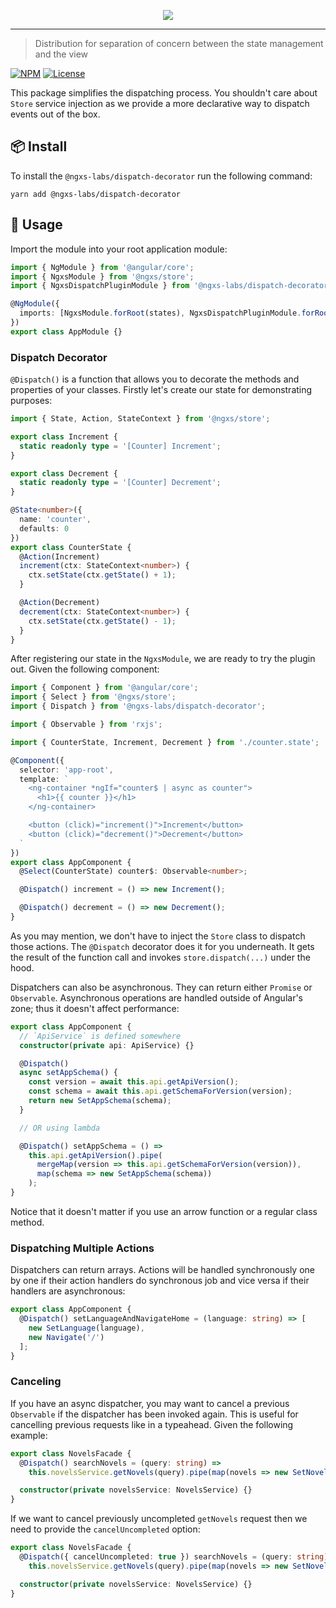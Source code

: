 <p align="center">
  <img src="https://raw.githubusercontent.com/ngxs-labs/emitter/master/docs/assets/logo.png">
</p>

---

> Distribution for separation of concern between the state management and the view

[![NPM](https://badge.fury.io/js/%40ngxs-labs%2Fdispatch-decorator.svg)](https://www.npmjs.com/package/@ngxs-labs/dispatch-decorator)
[![License](https://img.shields.io/badge/License-MIT-green.svg)](https://github.com/ngxs-labs/dispatch-decorator/blob/master/LICENSE)

This package simplifies the dispatching process. You shouldn't care about `Store` service injection as we provide a more declarative way to dispatch events out of the box.

## 📦 Install

To install the `@ngxs-labs/dispatch-decorator` run the following command:

```console
yarn add @ngxs-labs/dispatch-decorator
```

## 🔨 Usage

Import the module into your root application module:

```typescript
import { NgModule } from '@angular/core';
import { NgxsModule } from '@ngxs/store';
import { NgxsDispatchPluginModule } from '@ngxs-labs/dispatch-decorator';

@NgModule({
  imports: [NgxsModule.forRoot(states), NgxsDispatchPluginModule.forRoot()]
})
export class AppModule {}
```

### Dispatch Decorator

`@Dispatch()` is a function that allows you to decorate the methods and properties of your classes. Firstly let's create our state for demonstrating purposes:

```typescript
import { State, Action, StateContext } from '@ngxs/store';

export class Increment {
  static readonly type = '[Counter] Increment';
}

export class Decrement {
  static readonly type = '[Counter] Decrement';
}

@State<number>({
  name: 'counter',
  defaults: 0
})
export class CounterState {
  @Action(Increment)
  increment(ctx: StateContext<number>) {
    ctx.setState(ctx.getState() + 1);
  }

  @Action(Decrement)
  decrement(ctx: StateContext<number>) {
    ctx.setState(ctx.getState() - 1);
  }
}
```

After registering our state in the `NgxsModule`, we are ready to try the plugin out. Given the following component:

```typescript
import { Component } from '@angular/core';
import { Select } from '@ngxs/store';
import { Dispatch } from '@ngxs-labs/dispatch-decorator';

import { Observable } from 'rxjs';

import { CounterState, Increment, Decrement } from './counter.state';

@Component({
  selector: 'app-root',
  template: `
    <ng-container *ngIf="counter$ | async as counter">
      <h1>{{ counter }}</h1>
    </ng-container>

    <button (click)="increment()">Increment</button>
    <button (click)="decrement()">Decrement</button>
  `
})
export class AppComponent {
  @Select(CounterState) counter$: Observable<number>;

  @Dispatch() increment = () => new Increment();

  @Dispatch() decrement = () => new Decrement();
}
```

As you may mention, we don't have to inject the `Store` class to dispatch those actions. The `@Dispatch` decorator does it for you underneath. It gets the result of the function call and invokes `store.dispatch(...)` under the hood.

Dispatchers can also be asynchronous. They can return either `Promise` or `Observable`. Asynchronous operations are handled outside of Angular's zone; thus it doesn't affect performance:

```typescript
export class AppComponent {
  // `ApiService` is defined somewhere
  constructor(private api: ApiService) {}

  @Dispatch()
  async setAppSchema() {
    const version = await this.api.getApiVersion();
    const schema = await this.api.getSchemaForVersion(version);
    return new SetAppSchema(schema);
  }

  // OR using lambda

  @Dispatch() setAppSchema = () =>
    this.api.getApiVersion().pipe(
      mergeMap(version => this.api.getSchemaForVersion(version)),
      map(schema => new SetAppSchema(schema))
    );
}
```

Notice that it doesn't matter if you use an arrow function or a regular class method.

### Dispatching Multiple Actions

Dispatchers can return arrays. Actions will be handled synchronously one by one if their action handlers do synchronous job and vice versa if their handlers are asynchronous:

```typescript
export class AppComponent {
  @Dispatch() setLanguageAndNavigateHome = (language: string) => [
    new SetLanguage(language),
    new Navigate('/')
  ];
}
```

### Canceling

If you have an async dispatcher, you may want to cancel a previous `Observable` if the dispatcher has been invoked again. This is useful for cancelling previous requests like in a typeahead. Given the following example:

```ts
export class NovelsFacade {
  @Dispatch() searchNovels = (query: string) =>
    this.novelsService.getNovels(query).pipe(map(novels => new SetNovels(novels)));

  constructor(private novelsService: NovelsService) {}
}
```

If we want to cancel previously uncompleted `getNovels` request then we need to provide the `cancelUncompleted` option:

```ts
export class NovelsFacade {
  @Dispatch({ cancelUncompleted: true }) searchNovels = (query: string) =>
    this.novelsService.getNovels(query).pipe(map(novels => new SetNovels(novels)));

  constructor(private novelsService: NovelsService) {}
}
```
